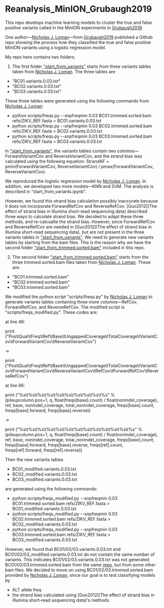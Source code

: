 # Reanalysis_MinION_Grubaugh2019
This repo develops machine learning models to cluster the true and false positive variants called in the MinION experiments in [Grubaugh2019](https://genomebiology.biomedcentral.com/articles/10.1186/s13059-018-1618-7). 

One author—[Nicholas J. Loman](https://github.com/nickloman/zika-isnv)—from [Grubaugh2019](https://genomebiology.biomedcentral.com/articles/10.1186/s13059-018-1618-7) published a Github repo showing the process how they classified the true and false positive MinION variants using a logistic regression model. 

My repo here contains two folders. 
1. The first folder ["start_from_variants"](https://github.com/hanmei5191/Grubaugh2019_reanalysis_MinION/tree/master/start_from_variants) starts from three variants tables taken from [Nicholas J. Loman](https://github.com/nickloman/zika-isnv). The three tables are 
- "BC01.variants.0.03.txt" 
- "BC02.variants.0.03.txt"
- "BC03.variants.0.03.txt"

These three tables were generated using the following commands from [Nicholas J. Loman](https://github.com/nickloman/zika-isnv):
- python scripts/freqs.py --snpfreqmin 0.03 BC01.trimmed.sorted.bam refs/ZIKV_REF.fasta > BC01.variants.0.03.txt
- python scripts/freqs.py --snpfreqmin 0.03 BC02.trimmed.sorted.bam refs/ZIKV_REF.fasta > BC02.variants.0.03.txt
- python scripts/freqs.py --snpfreqmin 0.03 BC03.trimmed.sorted.bam refs/ZIKV_REF.fasta > BC03.variants.0.03.txt

In ["start_from_variants"](https://github.com/hanmei5191/Grubaugh2019_reanalysis_MinION/tree/master/start_from_variants), the variants tables contain two colomns—ForwardVariantCov and ReverseVariantCov, and the strand bias was calculated using the following equation:
StrandAF = pmin(ForwardVariantCov, ReverseVariantCov) / pmax(ForwardVariantCov, ReverseVariantCov). 

We reproduced the logistic regression model by [Nicholas J. Loman](https://github.com/nickloman/zika-isnv). In addition, we developed two more models—KNN and SVM. The analysis is described in "start_from_variants.ipynb". 

However, we found this strand bias calculation possibly inaccurate because it does not incorporate ForwardRefCov and ReverseRefCov. [Guo2012](The effect of strand bias in Illumina short-read sequencing data) described three ways to calculate strand bias. We decided to adapt these three methods, and re-calcualte the strand bias. However, since ForwardRefCov and ReverseRefCov are needed in [Guo2012](The effect of strand bias in Illumina short-read sequencing data), but are not present in the three variants tables in ["start_from_variants"](https://github.com/hanmei5191/Grubaugh2019_reanalysis_MinION/tree/master/start_from_variants). We need to generate new variants tables by starting from the bam files. This is the reason why we have the second folder ["start_from_trimmed.sorted.bam"](https://github.com/hanmei5191/Grubaugh2019_reanalysis_MinION/tree/master/start_from_trimmed.sorted.bam) included in this repo. 

2. The second folder ["start_from_trimmed.sorted.bam"](https://github.com/hanmei5191/Grubaugh2019_reanalysis_MinION/tree/master/start_from_trimmed.sorted.bam) starts from the three trimmed.sorted.bam files taken from [Nicholas J. Loman](https://github.com/nickloman/zika-isnv). These are: 
- "BC01.trimmed.sorted.bam"
- "BC02.trimmed.sorted.bam"
- "BC03.trimmed.sorted.bam"

We modified the python script "scripts/freqs.py" by [Nicholas J. Loman](https://github.com/nickloman/zika-isnv) to generate variants tables containing three more columns—RefCov, ForwardRefCov, and ReverseRefCov. The modified script is "scripts/freqs_modified.py". These codes are: 

at line 46: 

print ("Pos\tQual\tFreq\tRef\tBase\tUngappedCoverage\tTotalCoverage\tVariantCov\tForwardVariantCov\tReverseVariantCov") 

-> 

print ("Pos\tQual\tFreq\tRef\tBase\tUngappedCoverage\tTotalCoverage\tVariantCov\tForwardVariantCov\tReverseVariantCov\tRefCov\tForwardRefCov\tReverseRefCov")

at line 96: 

print ("%s\t%s\t%s\t%s\t%s\t%s\t%s\t%s\t%s\t%s" % (pileupcolumn.pos+1, q, float(freqs[base].count) / float(nonindel_coverage), ref, base, nonindel_coverage, total_nonindel_coverage, freqs[base].count, freqs[base].forward, freqs[base].reverse))

-> 

print ("%s\t%s\t%s\t%s\t%s\t%s\t%s\t%s\t%s\t%s\t%s\t%s\t%s" % (pileupcolumn.pos+1, q, float(freqs[base].count) / float(nonindel_coverage), ref, base, nonindel_coverage, total_nonindel_coverage, freqs[base].count, freqs[base].forward, freqs[base].reverse, freqs[ref].count, freqs[ref].forward, freqs[ref].reverse))

Then the new variants tables 
- BC01_modified.variants.0.03.txt
- BC02_modified.variants.0.03.txt
- BC03_modified.variants.0.03.txt

are generated using the following commands: 
- python scripts/freqs_modified.py --snpfreqmin 0.03 BC01.trimmed.sorted.bam refs/ZIKV_REF.fasta > BC01_modified.variants.0.03.txt
- python scripts/freqs_modified.py --snpfreqmin 0.03 BC02.trimmed.sorted.bam refs/ZIKV_REF.fasta > BC02_modified.variants.0.03.txt
- python scripts/freqs_modified.py --snpfreqmin 0.03 BC03.trimmed.sorted.bam refs/ZIKV_REF.fasta > BC03_modified.variants.0.03.txt

However, we found that BC01/02/03.variants.0.03.txt and BC01/02/03_modified.variants.0.03.txt do not contain the same number of variants. This indicates BC01/02/03.variants.0.03.txt was not generated BC01/02/03.trimmed.sorted.bam from the same [repo](https://github.com/nickloman/zika-isnv), but from some other bam files. We decided to move on using BC01/02/03.trimmed.sorted.bam provided by [Nicholas J. Loman](https://github.com/nickloman/zika-isnv), since our goal is to test classifying models by
- ALT allele freq
- the strand bias calculated using [Guo2012](The effect of strand bias in Illumina short-read sequencing data)'s methods. 
